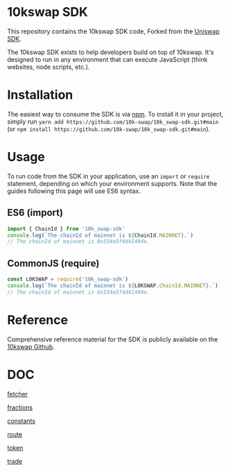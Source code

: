 # 10kswap SDK

This repository contains the 10kswap SDK code, Forked from the [Uniswap SDK](https://github.com/Uniswap/v2-sdk).

The 10kswap SDK exists to help developers build on top of 10kswap. It's designed to run in any environment that can execute JavaScript (think websites, node scripts, etc.).

# Installation

The easiest way to consume the SDK is via [npm](https://github.com/10k-swap/10k_swap-sdk). To install it in your project, simply run `yarn add https://github.com/10k-swap/10k_swap-sdk.git#main` (or `npm install https://github.com/10k-swap/10k_swap-sdk.git#main`).

# Usage

To run code from the SDK in your application, use an `import` or `require` statement, depending on which your environment supports. Note that the guides following this page will use ES6 syntax.

## ES6 (import)

```typescript
import { ChainId } from '10k_swap-sdk'
console.log(`The chainId of mainnet is ${ChainId.MAINNET}.`)
// The chainId of mainnet is 0x534e5f4d41494e.
```

## CommonJS (require)

```typescript
const L0KSWAP = require('10k_swap-sdk')
console.log(`The chainId of mainnet is ${L0KSWAP.ChainId.MAINNET}.`)
// The chainId of mainnet is 0x534e5f4d41494e.
```

# Reference

Comprehensive reference material for the SDK is publicly available on the [10kswap Github](https://github.com/10k-swap).

# DOC

[fetcher](https://github.com/10k-swap/10k_swap-sdk/blob/main/doc/fetcher.md)

[fractions](https://github.com/10k-swap/10k_swap-sdk/blob/main/doc/fractions.md)

[constants](https://github.com/10k-swap/10k_swap-sdk/blob/main/doc/other-exports.md)

[route](https://github.com/10k-swap/10k_swap-sdk/blob/main/doc/route.md)

[token](https://github.com/10k-swap/10k_swap-sdk/blob/main/doc/token.md)

[trade](https://github.com/10k-swap/10k_swap-sdk/blob/main/doc/trade.md)